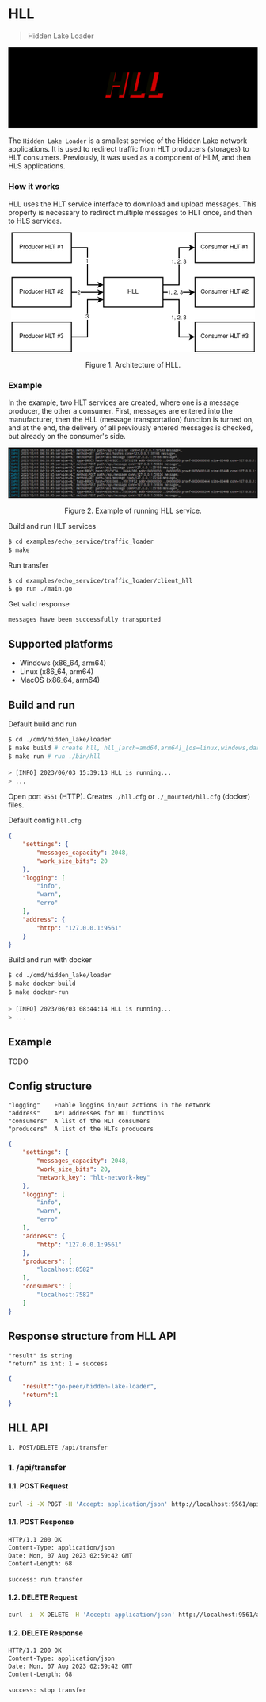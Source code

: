 # HLL

> Hidden Lake Loader

<img src="_images/hll_logo.png" alt="hll_logo.png"/>

The `Hidden Lake Loader` is a smallest service of the Hidden Lake network applications. It is used to redirect traffic from HLT producers (storages) to HLT consumers. Previously, it was used as a component of HLM, and then HLS applications.

### How it works

HLL uses the HLT service interface to download and upload messages. This property is necessary to redirect multiple messages to HLT once, and then to HLS services.

<p align="center"><img src="_images/hll_arch.png" alt="hll_arch.png"/></p>
<p align="center">Figure 1. Architecture of HLL.</p>

### Example 

In the example, two HLT services are created, where one is a message producer, the other a consumer. First, messages are entered into the manufacturer, then the HLL (message transportation) function is turned on, and at the end, the delivery of all previously entered messages is checked, but already on the consumer's side.

<p align="center"><img src="_images/hll_logger.png" alt="hll_logger.png"/></p>
<p align="center">Figure 2. Example of running HLL service.</p>

Build and run HLT services
```bash
$ cd examples/echo_service/traffic_loader
$ make
```

Run transfer
```bash
$ cd examples/echo_service/traffic_loader/client_hll
$ go run ./main.go
```

Get valid response
```
messages have been successfully transported
```

## Supported platforms

- Windows (x86_64, arm64)
- Linux (x86_64, arm64)
- MacOS (x86_64, arm64)

## Build and run

Default build and run

```bash 
$ cd ./cmd/hidden_lake/loader
$ make build # create hll, hll_[arch=amd64,arm64]_[os=linux,windows,darwin] and copy to ./bin
$ make run # run ./bin/hll

> [INFO] 2023/06/03 15:39:13 HLL is running...
> ...
```

Open port `9561` (HTTP).
Creates `./hll.cfg` or `./_mounted/hll.cfg` (docker) files.

Default config `hll.cfg`

```json
{
	"settings": {
		"messages_capacity": 2048,
        "work_size_bits": 20
	},
	"logging": [
		"info",
		"warn",
		"erro"
	],
	"address": {
		"http": "127.0.0.1:9561"
	}
}
```

Build and run with docker

```bash 
$ cd ./cmd/hidden_lake/loader
$ make docker-build 
$ make docker-run

> [INFO] 2023/06/03 08:44:14 HLL is running...
> ...
```

## Example 

TODO

## Config structure

```
"logging"    Enable loggins in/out actions in the network
"address"    API addresses for HLT functions
"consumers"  A list of the HLT consumers
"producers"  A list of the HLTs producers
```

```json
{
	"settings": {
        "messages_capacity": 2048,
        "work_size_bits": 20,
        "network_key": "hlt-network-key"
	},
	"logging": [
		"info",
		"warn",
		"erro"
	],
	"address": {
		"http": "127.0.0.1:9561"
	},
    "producers": [
		"localhost:8582"
	],
	"consumers": [
		"localhost:7582"
	]
}
```

## Response structure from HLL API

```
"result" is string
"return" is int; 1 = success
```

```json
{
	"result":"go-peer/hidden-lake-loader",
	"return":1
}
```

## HLL API

```
1. POST/DELETE /api/transfer
```

### 1. /api/transfer

#### 1.1. POST Request

```bash
curl -i -X POST -H 'Accept: application/json' http://localhost:9561/api/transfer
```

#### 1.1. POST Response

```
HTTP/1.1 200 OK
Content-Type: application/json
Date: Mon, 07 Aug 2023 02:59:42 GMT
Content-Length: 68

success: run transfer
```

#### 1.2. DELETE Request

```bash
curl -i -X DELETE -H 'Accept: application/json' http://localhost:9561/api/transfer
```

#### 1.2. DELETE Response

```
HTTP/1.1 200 OK
Content-Type: application/json
Date: Mon, 07 Aug 2023 02:59:42 GMT
Content-Length: 68

success: stop transfer
```
